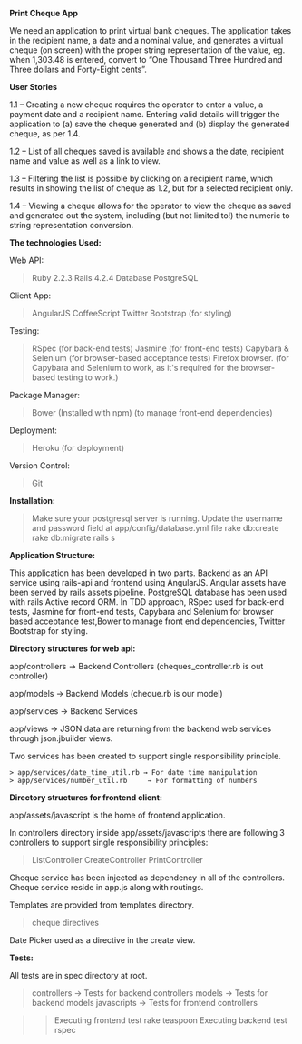 **Print Cheque App**

We need an application to print virtual bank cheques. The application takes in the recipient name, a date and a nominal value, and generates a virtual cheque (on screen) with the proper string representation of the value, eg. when 1,303.48 is entered, convert to “One Thousand Three Hundred and Three dollars and Forty-Eight cents”.


**User Stories**

1.1 – Creating a new cheque requires the operator to enter a value, a payment date and a recipient name. Entering valid details will trigger the application to (a) save the cheque generated and (b) display the generated cheque, as per 1.4.

1.2 – List of all cheques saved is available and shows a the date, recipient name and value as well as a link to view.

1.3 – Filtering the list is possible by clicking on a recipient name, which results in showing the list of cheque as 1.2, but for a selected recipient only.

1.4 – Viewing a cheque allows for the operator to view the cheque as saved and generated out the system, including (but not limited to!) the numeric to string representation conversion.


**The technologies Used:**

Web API:

> Ruby 2.2.3
> Rails 4.2.4
> Database PostgreSQL

Client App:

> AngularJS
> CoffeeScript
> Twitter Bootstrap (for styling)

Testing:

> RSpec (for back-end tests)
> Jasmine (for front-end tests)
> Capybara & Selenium (for browser-based acceptance tests)
> Firefox browser. (for Capybara and Selenium to work, as it's required for the browser-based testing to work.)

Package Manager:
> Bower (Installed with npm) (to manage front-end dependencies)

Deployment:
> Heroku (for deployment)

Version Control:
> Git


**Installation:**

> Make sure your postgresql server is running.
> Update the username and password field at app/config/database.yml file
> rake db:create 
> rake db:migrate
> rails s


**Application Structure:**

This application has been developed in two parts. Backend as an API service using rails-api and frontend using AngularJS. Angular assets have been served by rails assets pipeline. PostgreSQL database has been used with rails Active record ORM. In TDD approach, RSpec used for back-end tests, Jasmine for front-end tests, Capybara and Selenium for browser based acceptance test,Bower to manage front end dependencies, Twitter Bootstrap for styling.


**Directory structures for web api:**

app/controllers → Backend Controllers (cheques_controller.rb is out controller)

app/models      → Backend Models (cheque.rb is our model)

app/services     → Backend Services

app/views         → JSON data are returning from the backend web services through json.jbuilder views.

Two services has been created to support single responsibility principle.

    > app/services/date_time_util.rb → For date time manipulation
    > app/services/number_util.rb     → For formatting of numbers
 
 
**Directory structures for frontend client:**

app/assets/javascript is the home of frontend application.

In controllers directory inside app/assets/javascripts there are following 3 controllers to support single responsibility principles:
> ListController
> CreateController
> PrintController

    
Cheque service has been injected as dependency in all of the controllers. Cheque service reside in app.js along with routings.

Templates are provided from templates directory.

> cheque
> directives

Date Picker used as a directive in the create view.


**Tests:**

All tests are in spec directory at root.
> controllers   → Tests for backend controllers
> models            → Tests for backend models 
> javascripts   →  Tests for frontend
> controllers

>> Executing frontend test       rake teaspoon
>> Executing backend test     rspec
